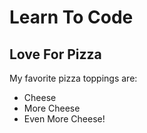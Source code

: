 # Learn To Code
## Love For Pizza

My favorite pizza toppings are:

* Cheese
* More Cheese
* Even More Cheese!
